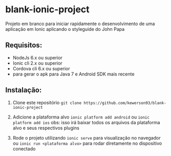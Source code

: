 # blank-ionic-project

Projeto em branco para iniciar rapidamente o desenvolvimento de uma aplicação em Ionic aplicando o styleguide do John Papa

Requisitos:
------------------------
- NodeJs 6.x ou superior
- Ionic cli 2.x ou superior
- Cordova cli 6.x ou superior
- para gerar o apk para  Java 7 e Android SDK mais recente

Instalação:
------------------------
1. Clone este repositório
`git clone https://github.com/kewerson93/blank-ionic-project`

2. Adicione a plataforma alvo
`ionic platform add android` ou `ionic platform add ios`
obs: isso irá baixar todos os arquivos da plataforma alvo e seus respectivos plugins

3. Rode o projeto utilizando `ionic serve` para visualização no navegador ou `ionic run <plataforma alvo>` para rodar diretamente no dispositivo conectado
